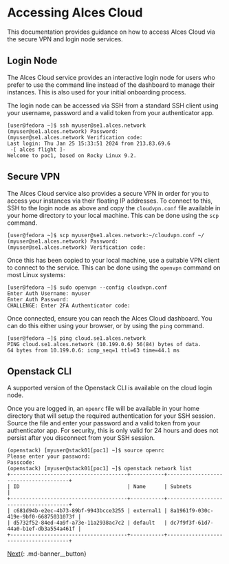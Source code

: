 # Accessing Alces Cloud
This documentation provides guidance on how to access Alces Cloud via the secure VPN and login node services.

## Login Node
The Alces Cloud service provides an interactive login node for users who prefer to use the command line instead of the dashboard to manage their instances. This is also used for your initial onboarding process.

The login node can be accessed via SSH from a standard SSH client using your username, password and a valid token from your authenticator app.

```
[user@fedora ~]$ ssh myuser@se1.alces.network
(myuser@se1.alces.network) Password: 
(myuser@se1.alces.network Verification code: 
Last login: Thu Jan 25 15:33:51 2024 from 213.83.69.6
 -[ alces flight ]- 
Welcome to poc1, based on Rocky Linux 9.2.
```

## Secure VPN
The Alces Cloud service also provides a secure VPN in order for you to access your instances via their floating IP addresses. To connect to this, SSH to the login node as above and copy the `cloudvpn.conf` file available in your home directory to your local machine. This can be done using the `scp` command.

```
[user@fedora ~]$ scp myuser@se1.alces.network:~/cloudvpn.conf ~/
(myuser@se1.alces.network) Password: 
(myuser@se1.alces.network) Verification code: 
```

Once this has been copied to your local machine, use a suitable VPN client to connect to the service. This can be done using the `openvpn` command on most Linux systems:

```
[user@fedora ~]$ sudo openvpn --config cloudvpn.conf 
Enter Auth Username: myuser
Enter Auth Password:
CHALLENGE: Enter 2FA Authenticator code:
```

Once connected, ensure you can reach the Alces Cloud dashboard. You can do this either using your browser, or by using the `ping` command.

```
[user@fedora ~]$ ping cloud.se1.alces.network
PING cloud.se1.alces.network (10.199.0.6) 56(84) bytes of data.
64 bytes from 10.199.0.6: icmp_seq=1 ttl=63 time=44.1 ms
```

## Openstack CLI
A supported version of the Openstack CLI is available on the cloud login node.

Once you are logged in, an `openrc` file will be available in your home directory that will setup the required authentication for your SSH session. Source the file and enter your password and a valid token from your authenticator app. For security, this is only valid for 24 hours and does not persist after you disconnect from your SSH session.

```
(openstack) [myuser@stack01[poc1] ~]$ source openrc
Please enter your password: 
Passcode: 
(openstack) [myuser@stack01[poc1] ~]$ openstack network list
+--------------------------------------+-----------+--------------------------------------+
| ID                                   | Name      | Subnets                              |
+--------------------------------------+-----------+--------------------------------------+
| c681d94b-e2ec-4b73-89bf-9943bcce3255 | external1 | 8a1961f9-030c-419e-9bf0-66875031073f |
| d5732f52-84ed-4a9f-a73e-11a2938ac7c2 | default   | dc7f9f3f-61d7-44a0-b1ef-db3a554a461f |
+--------------------------------------+-----------+--------------------------------------+
```

[Next](dashboard.md){: .md-banner__button}

